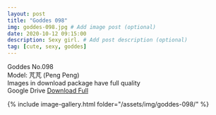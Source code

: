 ```yaml
---
layout: post
title: "Goddes 098"
img: goddes-098.jpg # Add image post (optional)
date: 2020-10-12 09:15:00
description: Sexy girl. # Add post description (optional)
tag: [cute, sexy, goddes]
---
```

Goddes No.098  
Model: 芃芃 (Peng Peng)                                         
Images in download package have full quality                    
Google Drive [Download Full](http://gestyy.com/erqayj)

{% include image-gallery.html folder="/assets/img/goddes-098/" %}
